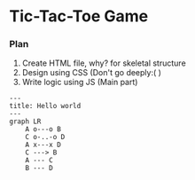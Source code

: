 # Tic-Tac-Toe Game

### Plan

1. Create HTML file, why? for skeletal structure
2. Design using CSS (Don't go deeply:( )
3. Write logic using JS (Main part)

```mermaid
---
title: Hello world
---
graph LR
	A o---o B
	C o-..-o D
    A x---x D
    C ---> B
    A --- C
    B --- D
```

